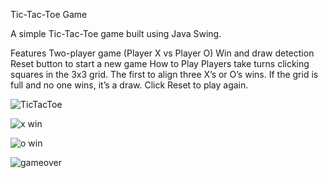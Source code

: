 
Tic-Tac-Toe Game

A simple Tic-Tac-Toe game built using Java Swing.

Features
Two-player game (Player X vs Player O)
Win and draw detection
Reset button to start a new game
How to Play
Players take turns clicking squares in the 3x3 grid.
The first to align three X’s or O’s wins.
If the grid is full and no one wins, it’s a draw.
Click Reset to play again.

![TicTacToe](https://github.com/user-attachments/assets/0687b9c1-a39b-410e-b9ee-ebfab58335c9)

![x win](https://github.com/user-attachments/assets/a0d32edd-6431-4162-885f-8d4006912630)

![o win](https://github.com/user-attachments/assets/03223e48-2840-42cc-8917-68782965fb8a)

![gameover](https://github.com/user-attachments/assets/94f6307d-d25f-4122-9f1b-9444c2a56f3a)
